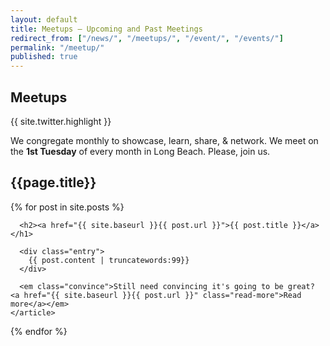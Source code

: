 ```yaml
---
layout: default
title: Meetups – Upcoming and Past Meetings
redirect_from: ["/news/", "/meetups/", "/event/", "/events/"]
permalink: "/meetup/"
published: true
---
```


<div class="info">

<h2>Meetups</h2>
<div class="twitter-embedded">{{ site.twitter.highlight }}</div></div>
<p>We congregate monthly to showcase, learn, share, & network. We meet on the <strong>1st Tuesday</strong> of every month in Long Beach. Please, join us.</p>


<h2>{{page.title}}</h2>
<div class="posts">
  {% for post in site.posts %}
    <article class="post">

      <h2><a href="{{ site.baseurl }}{{ post.url }}">{{ post.title }}</a></h1>

      <div class="entry">
        {{ post.content | truncatewords:99}}
      </div>

      <em class="convince">Still need convincing it's going to be great?  <a href="{{ site.baseurl }}{{ post.url }}" class="read-more">Read more</a></em>
    </article>
  {% endfor %}
</div>
<script async src="//platform.twitter.com/widgets.js" charset="utf-8"></script>
